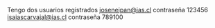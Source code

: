 Tengo dos usuarios registrados joseneipan@ias.cl contraseña 123456
isaiascarvajal@ias.cl contraseña 789100
